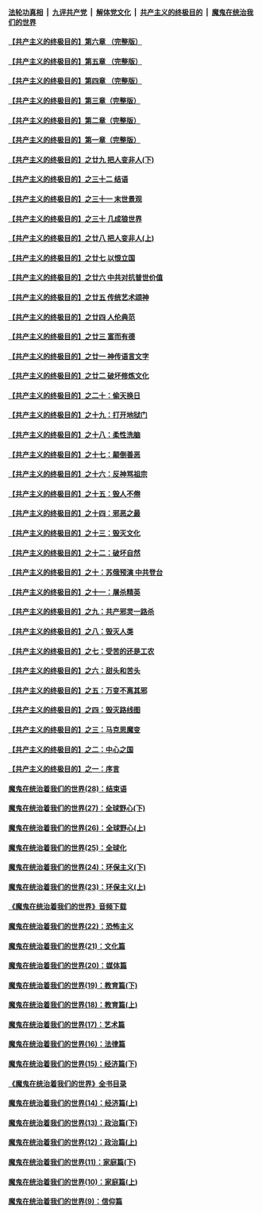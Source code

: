 ####  [法轮功真相](../../../../basic/blob/master/README.md?t=07052302) &nbsp;|&nbsp; [九评共产党](../../../../9ping.md/blob/master/README.md?t=07052302) &nbsp;|&nbsp; [解体党文化](../../../../jtdwh.md/blob/master/README.md?t=07052302)  &nbsp;|&nbsp; [共产主义的终极目的](../../../../gczydzjmd.md/blob/master/README.md?t=07052302) &nbsp;|&nbsp; [魔鬼在统治我们的世界](../../../../mgztzwmdsj.md/blob/master/README.md?t=07052302) 

#### [【共产主义的终极目的】第六章 （完整版）](../pages/nsc422/n11428913.md?t=07052302) 

#### [【共产主义的终极目的】第五章 （完整版）](../pages/nsc422/n11428912.md?t=07052302) 

#### [【共产主义的终极目的】第四章 （完整版）](../pages/nsc422/n11428907.md?t=07052302) 

#### [【共产主义的终极目的】第三章（完整版）](../pages/nsc422/n11428848.md?t=07052302) 

#### [【共产主义的终极目的】第二章（完整版）](../pages/nsc422/n11428831.md?t=07052302) 

#### [【共产主义的终极目的】第一章（完整版）](../pages/nsc422/n11417651.md?t=07052302) 

#### [【共产主义的终极目的】之廿九 把人变非人(下)](../pages/nsc422/n11344140.md?t=07052302) 

#### [【共产主义的终极目的】之三十二 结语](../pages/nsc422/n11360535.md?t=07052302) 

#### [【共产主义的终极目的】之三十一 末世景观](../pages/nsc422/n11351129.md?t=07052302) 

#### [【共产主义的终极目的】之三十 几成狼世界](../pages/nsc422/n11348280.md?t=07052302) 

#### [【共产主义的终极目的】之廿八 把人变非人(上)](../pages/nsc422/n11340492.md?t=07052302) 

#### [【共产主义的终极目的】之廿七 以恨立国](../pages/nsc422/n11336944.md?t=07052302) 

#### [【共产主义的终极目的】之廿六 中共对抗普世价值](../pages/nsc422/n11324785.md?t=07052302) 

#### [【共产主义的终极目的】之廿五 传统艺术颂神](../pages/nsc422/n11296396.md?t=07052302) 

#### [【共产主义的终极目的】之廿四 人伦典范](../pages/nsc422/n11296397.md?t=07052302) 

#### [【共产主义的终极目的】之廿三 富而有德](../pages/nsc422/n11283598.md?t=07052302) 

#### [【共产主义的终极目的】之廿一 神传语言文字](../pages/nsc422/n11263265.md?t=07052302) 

#### [【共产主义的终极目的】之廿二 破坏修炼文化](../pages/nsc422/n11245728.md?t=07052302) 

#### [【共产主义的终极目的】之二十：偷天换日](../pages/nsc422/n11238846.md?t=07052302) 

#### [【共产主义的终极目的】之十九：打开地狱门](../pages/nsc422/n11206376.md?t=07052302) 

#### [【共产主义的终极目的】之十八：柔性洗脑](../pages/nsc422/n11199994.md?t=07052302) 

#### [【共产主义的终极目的】之十七：颠倒善恶](../pages/nsc422/n11179782.md?t=07052302) 

#### [【共产主义的终极目的】之十六：反神骂祖宗](../pages/nsc422/n11166798.md?t=07052302) 

#### [【共产主义的终极目的】之十五：毁人不倦](../pages/nsc422/n11166792.md?t=07052302) 

#### [【共产主义的终极目的】之十四：邪恶之最](../pages/nsc422/n11150249.md?t=07052302) 

#### [【共产主义的终极目的】之十三：毁灭文化](../pages/nsc422/n11135227.md?t=07052302) 

#### [【共产主义的终极目的】之十二：破坏自然](../pages/nsc422/n11135214.md?t=07052302) 

#### [【共产主义的终极目的】之十：苏俄预演 中共登台](../pages/nsc422/n11118424.md?t=07052302) 

#### [【共产主义的终极目的】之十一：屠杀精英](../pages/nsc422/n11118442.md?t=07052302) 

#### [【共产主义的终极目的】之九：共产邪灵一路杀](../pages/nsc422/n11114139.md?t=07052302) 

#### [【共产主义的终极目的】之八：毁灭人类](../pages/nsc422/n11108503.md?t=07052302) 

#### [【共产主义的终极目的】之七：受苦的还是工农](../pages/nsc422/n11101809.md?t=07052302) 

#### [【共产主义的终极目的】之六：甜头和苦头](../pages/nsc422/n11096971.md?t=07052302) 

#### [【共产主义的终极目的】之五：万变不离其邪](../pages/nsc422/n11091285.md?t=07052302) 

#### [【共产主义的终极目的】之四：毁灭路线图](../pages/nsc422/n11086284.md?t=07052302) 

#### [【共产主义的终极目的】之三：马克思魔变](../pages/nsc422/n11061941.md?t=07052302) 

#### [【共产主义的终极目的】之二：中心之国](../pages/nsc422/n11047728.md?t=07052302) 

#### [【共产主义的终极目的】之一：序言](../pages/nsc422/n11086077.md?t=07052302) 

#### [魔鬼在统治着我们的世界(28)：结束语](../pages/nsc422/n10936246.md?t=07052302) 

#### [魔鬼在统治着我们的世界(27)：全球野心(下)](../pages/nsc422/n10928319.md?t=07052302) 

#### [魔鬼在统治着我们的世界(26)：全球野心(上)](../pages/nsc422/n10900318.md?t=07052302) 

#### [魔鬼在统治着我们的世界(25)：全球化](../pages/nsc422/n10788205.md?t=07052302) 

#### [魔鬼在统治着我们的世界(24)：环保主义(下)](../pages/nsc422/n10695307.md?t=07052302) 

#### [魔鬼在统治着我们的世界(23)：环保主义(上)](../pages/nsc422/n10688613.md?t=07052302) 

#### [《魔鬼在统治着我们的世界》音频下载](../pages/nsc422/n10635553.md?t=07052302) 

#### [魔鬼在统治着我们的世界(22)：恐怖主义](../pages/nsc422/n10614727.md?t=07052302) 

#### [魔鬼在统治着我们的世界(21)：文化篇](../pages/nsc422/n10597706.md?t=07052302) 

#### [魔鬼在统治着我们的世界(20)：媒体篇](../pages/nsc422/n10586579.md?t=07052302) 

#### [魔鬼在统治着我们的世界(19)：教育篇(下)](../pages/nsc422/n10564808.md?t=07052302) 

#### [魔鬼在统治着我们的世界(18)：教育篇(上)](../pages/nsc422/n10526970.md?t=07052302) 

#### [魔鬼在统治着我们的世界(17)：艺术篇](../pages/nsc422/n10499093.md?t=07052302) 

#### [魔鬼在统治着我们的世界(16)：法律篇](../pages/nsc422/n10485969.md?t=07052302) 

#### [魔鬼在统治着我们的世界(15)：经济篇(下)](../pages/nsc422/n10469975.md?t=07052302) 

#### [《魔鬼在统治着我们的世界》全书目录](../pages/nsc422/n10464261.md?t=07052302) 

#### [魔鬼在统治着我们的世界(14)：经济篇(上)](../pages/nsc422/n10457370.md?t=07052302) 

#### [魔鬼在统治着我们的世界(13)：政治篇(下)](../pages/nsc422/n10448270.md?t=07052302) 

#### [魔鬼在统治着我们的世界(12)：政治篇(上)](../pages/nsc422/n10444576.md?t=07052302) 

#### [魔鬼在统治着我们的世界(11)：家庭篇(下)](../pages/nsc422/n10440961.md?t=07052302) 

#### [魔鬼在统治着我们的世界(10)：家庭篇(上)](../pages/nsc422/n10435448.md?t=07052302) 

#### [魔鬼在统治着我们的世界(9)：信仰篇](../pages/nsc422/n10432159.md?t=07052302) 

